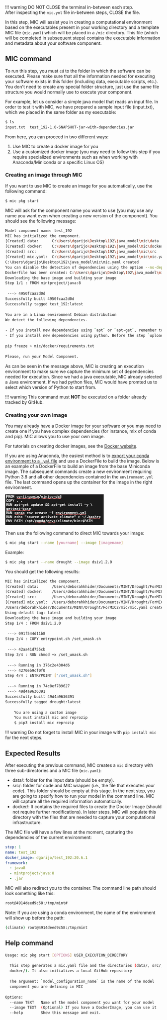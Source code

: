 !!! warning
    DO NOT CLOSE the terminal in-between each step.  
    After inspecting the `mic.yml` file in-between steps, CLOSE the file.

In this step, MIC will assist you in creating a computational environment based on the executables present in your working directory and a template MIC file (`mic.yaml`) which will be placed in a  `/mic` directory.  This file (which will be completed in subsequent steps) contains the executable information and metadata about your software component.

## MIC command

To run this step, you must `cd` to the folder in which the software can be executed. Please make sure that all the information needed for executing your software exists in this folder (including data, executable scripts, etc.). You don't need to create any special folder structure, just use the same file structure you would normally use to execute your component.

For example, let us consider a simple java model that reads an input file. In order to test it with MIC, we have  prepared a sample input file (input.txt), which we placed in the same folder as my executable:

```bash
$ ls
input.txt  test_192-1.0-SNAPSHOT-jar-with-dependencies.jar
```
From here, you can proceed in two different ways:
1. Use MIC to create a docker image for you
2. Use a customized docker image (you may need to follow this step if you require specialized environments such as when working with Anaconda/Miniconda or a specific Linux OS)

### Creating an image through MIC

If you want to use MIC to create an image for you automatically, use the following command:

```bash
$ mic pkg start
```
MIC will ask for the component name you want to use (you may use any name you want even when creating a new version of the component). You should see the following message:

```bash
Model component name: test_192
MIC has initialized the component.
[Created] data:      C:\Users\dgarijo\Desktop\192\java_model\mic\data
[Created] docker:    C:\Users\dgarijo\Desktop\192\java_model\mic\docker
[Created] src:       C:\Users\dgarijo\Desktop\192\java_model\mic\src
[Created] mic.yaml:  C:\Users\dgarijo\Desktop\192\java_model\mic\mic.yaml
C:\Users\dgarijo\Desktop\192\java_model\mic\mic.yaml created
You can disable the detection of dependencies using the option --no-dependencies
Dockerfile has been created: C:\Users\dgarijo\Desktop\192\java_model\mic\docker\Dockerfile
Downloading the base image and building your image
Step 1/1 : FROM mintproject/java:8

 ---> 4950fcaa2d0d
Successfully built 4950fcaa2d0d
Successfully tagged test_192:latest

You are in a Linux environment Debian distribution
We detect the following dependencies.

- If you install new dependencies using `apt` or `apt-get`, remember to add them in Dockerfile mic\docker\Dockerfile
- If you install new dependencies using python. Before the step `upload` run:

pip freeze > mic/docker/requirements.txt

Please, run your Model Component.
```
As can be seen in the message above, MIC is creating an execution environment to make sure we capture the minimum set of dependencies needed for execution. Since we had a java executable, MIC already selected a Java environment. If we had python files, MIC would have promted us to select which version of Python to start from.

!!! warning
    This command must **NOT** be executed on a folder already tracked by GitHub.

### Creating your own image

You may already have a Docker image for your software or you may need to create one if you have complex dependencies (for instance, mix of conda and pip). MIC allows you to use your own image.

For tutorials on creating docker images, see the [Docker website](https://docs.docker.com/develop/develop-images/baseimages/).

If you are using Anaconda, the easiest method is to [export your conda environment to a `.yml` file](https://conda.io/projects/conda/en/latest/user-guide/tasks/manage-environments.html#sharing-an-environment) and use a DockerFile to build the image. Below is an example of a DockerFile to build an image from the base Miniconda image. The subsequent commands create a new environment requiring Python 3.8 and all other dependencies contained in the `environment.yml` file. The last command opens up the container for the image in the right environment.

![Example DockerFile](figures/DockerFile.png)

Then use the following command to direct MIC towards your image:

```bash
$ mic pkg start --name [yourname] --image [imagename]
```
Example:

```bash
$ mic pkg start --name drought --image dsiv1.2.0
```

You should get the following results:

```bash
MIC has initialized the component.
[Created] data:      /Users/deborahkhider/Documents/MINT/Drought/ForMIC2/mic/data
[Created] docker:    /Users/deborahkhider/Documents/MINT/Drought/ForMIC2/mic/docker
[Created] src:       /Users/deborahkhider/Documents/MINT/Drought/ForMIC2/mic/src
[Created] mic.yaml:  /Users/deborahkhider/Documents/MINT/Drought/ForMIC2/mic/mic.yaml
/Users/deborahkhider/Documents/MINT/Drought/ForMIC2/mic/mic.yaml created
Using default tag: latest
Downloading the base image and building your image
Step 1/4 : FROM dsiv1.2.0

 ---> 091f544d11b8
Step 2/4 : COPY entrypoint.sh /set_umask.sh

 ---> 42aa41d755cb
Step 3/4 : RUN chmod +x /set_umask.sh

 ---> Running in 376c2e4304d6
 ---> 4270eb9cf0f0
Step 4/4 : ENTRYPOINT ["/set_umask.sh"]

 ---> Running in 74c8ef789627
 ---> 49d4a9636391
Successfully built 49d4a9636391
Successfully tagged drought:latest

    You are using a custom image
    You must install mic and reprozip
    $ pip3 install mic reprozip
```

!!! warning
    Do not forget to install MIC in your image with `pip install mic` for the next steps.

## Expected Results

After executing the previous command, MIC creates a `mic` directory with three sub-directories and a MIC file (`mic.yaml`):

- data/: folder for the input data (should be empty).
- src/: folder for code and MIC wrapper (i.e., the  file that executes your code). This folder should be empty at this stage. In the next step, you are going to specify how to run your model in the command line. MIC will capture all the required information automatically.
- docker/: It contains the required files to create the Docker Image (should not require further modifications). In later steps, MIC will populate this directory with the files that are needed to capture your computational infrastructure.

The MIC file will have a few lines at the moment, capturing the dependencies of the current environment:

```yaml
step: 1
name: test_192
docker_image: dgarijo/test_192:20.6.1
framework:
  - java8
  - mintproject/java:8
  - .jar
```

MIC will also redirect you to the container. The command line path should look something like this:

```bash
root@4914deed9c58:/tmp/mint#
```

Note: If you are using a conda environment, the name of the environment will show up before the path:

```bash
(climate) root@4914deed9c58:/tmp/mint
```

## Help command

```bash
Usage: mic pkg start [OPTIONS] USER_EXECUTION_DIRECTORY

  This step generates a mic.yaml file and the directories (data/, src/,
  docker/). It also initializes a local GitHub repository

  The argument: `model_configuration_name` is the name of the model
  component you are defining in MIC

Options:
  --name TEXT   Name of the model component you want for your model
  --image TEXT  (Optional) If you have a DockerImage, you can use it
  --help        Show this message and exit.
```
